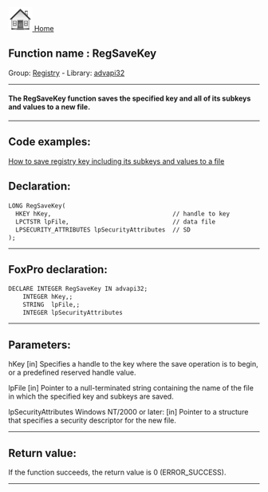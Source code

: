[<img src="../../images/home.png"> Home ](https://github.com/VFPX/Win32API)  

## Function name : RegSaveKey
Group: [Registry](../../functions_group.md#Registry)  -  Library: [advapi32](../../Libraries.md#advapi32)  
***  


#### The RegSaveKey function saves the specified key and all of its subkeys and values to a new file.
***  


## Code examples:
[How to save registry key including its subkeys and values to a file](../../samples/sample_135.md)  

## Declaration:
```foxpro  
LONG RegSaveKey(
  HKEY hKey,                                  // handle to key
  LPCTSTR lpFile,                             // data file
  LPSECURITY_ATTRIBUTES lpSecurityAttributes  // SD
);  
```  
***  


## FoxPro declaration:
```foxpro  
DECLARE INTEGER RegSaveKey IN advapi32;
	INTEGER hKey,;
	STRING  lpFile,;
	INTEGER lpSecurityAttributes  
```  
***  


## Parameters:
hKey 
[in] Specifies a handle to the key where the save operation is to begin, or a predefined reserved handle value.

lpFile 
[in] Pointer to a null-terminated string containing the name of the file in which the specified key and subkeys are saved.

lpSecurityAttributes 
Windows NT/2000 or later: [in] Pointer to a structure that specifies a security descriptor for the new file.  
***  


## Return value:
If the function succeeds, the return value is 0 (ERROR_SUCCESS).  
***  

